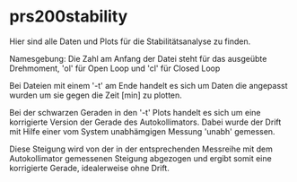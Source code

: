 # prs200stability
Hier sind alle Daten und Plots für die Stabilitätsanalyse zu finden.

Namesgebung: Die Zahl am Anfang der Datei steht für das ausgeübte Drehmoment, 'ol' für Open Loop und 'cl' für Closed Loop

Bei Dateien mit einem '-t' am Ende handelt es sich um Daten die angepasst wurden um sie gegen die Zeit [min] zu plotten.

Bei der schwarzen Geraden in den '-t' Plots handelt es sich um eine korrigierte Version der Gerade des Autokollimators. Dabei wurde der Drift mit Hilfe einer vom System unabhämgigen Messung 'unabh' gemessen.

Diese Steigung wird von der in der entsprechenden Messreihe mit dem Autokollimator gemessenen Steigung abgezogen und ergibt somit eine korrigierte Gerade, idealerweise ohne Drift.
